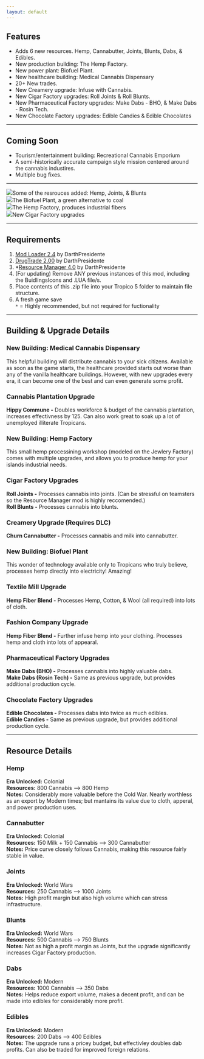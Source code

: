 ```yaml
---
layout: default
---
```


## Features
* Adds 6 new resources. Hemp, Cannabutter, Joints, Blunts, Dabs, & Edibles.
* New production building: The Hemp Factory.
* New power plant: Biofuel Plant.
* New healthcare building: Medical Cannabis Dispensary
* 20+ New trades.
* New Creamery upgrade: Infuse with Cannabis.
* New Cigar Factory upgrades: Roll Joints & Roll Blunts.
* New Pharmaceutical Factory upgrades: Make Dabs - BHO, & Make Dabs - Rosin Tech.
* New Chocolate Factory upgrades: Edible Candies & Edible Chocolates

<hr>  

## Coming Soon
* Tourism/entertainment building: Recreational Cannabis Emporium 
* A semi-historically accurate campaign style mission centered around the cannabis industires.
* Multiple bug fixes.

<hr>  

<div class="slider">
	<div><img src="images/scrShot1.png" /><span class="caption">Some of the resrouces added: Hemp, Joints, & Blunts</span></div>
	<div><img src="images/scrShot2.png" /><span class="caption">The Biofuel Plant, a green alternative to coal</span></div>
	<div><img src="images/scrShot3.png" /><span class="caption">The Hemp Factory, produces industrial fibers</span></div>
	<div><img src="images/scrShot4.png" /><span class="caption">New Cigar Factory upgrades</span></div>
</div>

<hr>  
 
## Requirements
1. [Mod Loader 2.4](https://tropicomodding.org/mod-loader-2-4-required-file-t28.html) by DarthPresidente  
2. [DrugTrade 2.00](https://tropicomodding.org/drug-trade-updated-jan-10-2015-t20.html) by DarthPresidente  
3. *[Resource Manager 4.0](https://tropicomodding.org/resource-manager-4-0-new-4-21-18-t370.html) by DarthPresidente
4. (For updating) Remove ANY previous instances of this mod, including the BuidlingsIcons and .LUA file/s.
5. Place contents of this .zip file into your Tropico 5 folder to maintain file structure. 
6. A fresh game save  
<code>&ast;</code> = Highly recommended, but not required for fuctionality

<hr>  

## Building & Upgrade Details
### New Building: Medical Cannabis Dispensary
This helpful building will distribute cannabis to your sick citizens. Available as soon as the game starts, the healthcare provided starts out worse than any of the vanilla healthcare buildings. However, with new upgrades every era, it can become one of the best and can even generate some profit.

### Cannabis Plantation Upgrade
**Hippy Commune -** Doubles workforce & budget of the cannabis plantation, increases effectivness by 125. Can also work great to soak up a lot of unemployed illiterate Tropicans.  

### New Building: Hemp Factory
This small hemp processining workshop (modeled on the Jewlery Factory) comes with multiple upgrades, and allows you to produce hemp for your islands industrial needs.  

### Cigar Factory Upgrades
**Roll Joints -** Processes cannabis into joints. (Can be stressful on teamsters so the Resource Manager mod is highly reccomended.)  
**Roll Blunts -** Processes cannabis into blunts.  

### Creamery Upgrade (Requires DLC)
**Churn Cannabutter -** Processes cannabis and milk into cannabutter.  

### New Building: Biofuel Plant
This wonder of technology available only to Tropicans who truly believe, processes hemp directly into electricity! Amazing!  

### Textile Mill Upgrade
**Hemp Fiber Blend -** Processes Hemp, Cotton, & Wool (all required) into lots of cloth.  

### Fashion Company Upgrade
**Hemp Fiber Blend -** Further infuse hemp into your clothing. Processes hemp and cloth into lots of appearal.  

### Pharmaceutical Factory Upgrades
**Make Dabs (BHO) -** Processes cannabis into highly valuable dabs.  
**Make Dabs (Rosin Tech) -** Same as previous upgrade, but provides additional production cycle.  

### Chocolate Factory Upgrades 
**Edible Chocolates -** Processes dabs into twice as much edibles.  
**Edible Candies -** Same as previous upgrade, but provides additional production cycle.  

<hr>  

## Resource Details
### Hemp
**Era Unlocked:** Colonial  
**Resources:** 800 Cannabis --> 800 Hemp  
**Notes:** Considerably more valuable before the Cold War. Nearly worthless as an export by Modern times; but mantains its value due to cloth, apperal, and power production uses.  

### Cannabutter
**Era Unlocked:** Colonial  
**Resources:** 150 Milk + 150 Cannabis --> 300 Cannabutter  
**Notes:** Price curve closely follows Cannabis, making this resource fairly stable in value.  

### Joints
**Era Unlocked:** World Wars  
**Resources:** 250 Cannabis --> 1000 Joints  
**Notes:** High profit margin but also high volume which can stress infrastructure.  

### Blunts
**Era Unlocked:** World Wars  
**Resources:** 500 Cannabis --> 750 Blunts  
**Notes:** Not as high a profit margin as Joints, but the upgrade significantly increases Cigar Factory production.

### Dabs
**Era Unlocked:** Modern  
**Resources:** 1000 Cannabis --> 350 Dabs  
**Notes:** Helps reduce export volume, makes a decent profit, and can be made into edibles for considerably more profit.  

### Edibles
**Era Unlocked:** Modern  
**Resources:** 200 Dabs --> 400 Edibles  
**Notes:** The upgrade runs a pricey budget, but effectivley doubles dab profits.  Can also be traded for improved foreign relations.